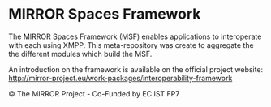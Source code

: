 MIRROR Spaces Framework
===

The MIRROR Spaces Framework (MSF) enables applications to interoperate with each using XMPP.
This meta-repository was create to aggregate the the different modules which build the MSF.

An introduction on the framework is available on the official project website: http://mirror-project.eu/work-packages/interoperability-framework

© The MIRROR Project - Co-Funded by EC IST FP7